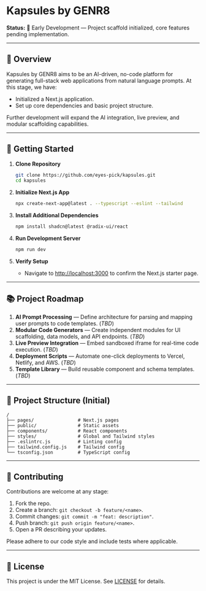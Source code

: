 # Kapsules by GENR8

**Status:** 🚧 Early Development — Project scaffold initialized, core features pending implementation.

---

## 🚀 Overview

Kapsules by GENR8 aims to be an AI-driven, no-code platform for generating full-stack web applications from natural language prompts. At this stage, we have:

- Initialized a Next.js application.
- Set up core dependencies and basic project structure.

Further development will expand the AI integration, live preview, and modular scaffolding capabilities.

---

## 🏁 Getting Started

1. **Clone Repository**

   ```bash
   git clone https://github.com/eyes-pick/kapsules.git
   cd kapsules
   ```

2. **Initialize Next.js App**

   ```bash
   npx create-next-app@latest . --typescript --eslint --tailwind
   ```

3. **Install Additional Dependencies**

   ```bash
   npm install shadcn@latest @radix-ui/react
   ```

4. **Run Development Server**

   ```bash
   npm run dev
   ```

5. **Verify Setup**

   - Navigate to [http://localhost:3000](http://localhost:3000) to confirm the Next.js starter page.

---

## 📚 Project Roadmap

1. **AI Prompt Processing** — Define architecture for parsing and mapping user prompts to code templates. (_TBD_)
2. **Modular Code Generators** — Create independent modules for UI scaffolding, data models, and API endpoints. (_TBD_)
3. **Live Preview Integration** — Embed sandboxed iframe for real-time code execution. (_TBD_)
4. **Deployment Scripts** — Automate one-click deployments to Vercel, Netlify, and AWS. (_TBD_)
5. **Template Library** — Build reusable component and schema templates. (_TBD_)

---

## 📂 Project Structure (Initial)

```
/
├── pages/                # Next.js pages
├── public/               # Static assets
├── components/           # React components
├── styles/               # Global and Tailwind styles
├── .eslintrc.js          # Linting config
├── tailwind.config.js    # Tailwind config
└── tsconfig.json         # TypeScript config
```

---

## 🤝 Contributing

Contributions are welcome at any stage:

1. Fork the repo.
2. Create a branch: `git checkout -b feature/<name>`.
3. Commit changes: `git commit -m "feat: description"`.
4. Push branch: `git push origin feature/<name>`.
5. Open a PR describing your updates.

Please adhere to our code style and include tests where applicable.

---

## 📄 License

This project is under the MIT License. See [LICENSE](LICENSE.md) for details.
